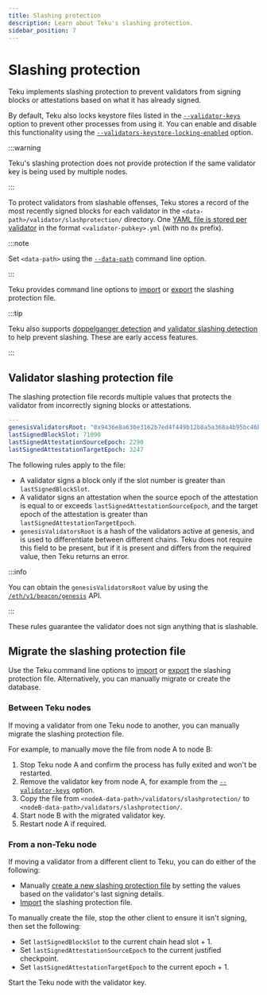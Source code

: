```yaml
---
title: Slashing protection
description: Learn about Teku's slashing protection.
sidebar_position: 7
---
```


# Slashing protection

Teku implements slashing protection to prevent validators from signing blocks or attestations based on what it has already signed.

By default, Teku also locks keystore files listed in the [`--validator-keys`](../reference/cli/index.md#validator-keys) option to prevent other processes from using it.
You can enable and disable this functionality using the [`--validators-keystore-locking-enabled`](../reference/cli/index.md#validators-keystore-locking-enabled) option.

:::warning

Teku's slashing protection does not provide protection if the same validator key is being used by multiple nodes.

:::

To protect validators from slashable offenses, Teku stores a record of the most recently signed blocks for each validator in the `<data-path>/validator/slashprotection/` directory.
One [YAML file is stored per validator] in the format `<validator-pubkey>.yml` (with no `0x` prefix).

:::note

Set `<data-path>` using the [`--data-path`](../reference/cli/index.md#data-base-path-data-path) command line option.

:::

Teku provides command line options to [import] or [export] the slashing protection file.

:::tip

Teku also supports [doppelganger detection](../how-to/prevent-slashing/detect-doppelgangers.md)
and [validator slashing detection](../how-to/prevent-slashing/detect-slashing.md) to help
prevent slashing.
These are early access features.

:::

## Validator slashing protection file

The slashing protection file records multiple values that protects the validator from incorrectly signing blocks or attestations.

```yaml title="Example"
---
genesisValidatorsRoot: "0x9436e8a630e3162b7ed4f449b12b8a5a368a4b95bc46b941ae65c11613bfa4c1"
lastSignedBlockSlot: 71090
lastSignedAttestationSourceEpoch: 2290
lastSignedAttestationTargetEpoch: 3247
```

The following rules apply to the file:

- A validator signs a block only if the slot number is greater than `lastSignedBlockSlot`.
- A validator signs an attestation when the source epoch of the attestation is equal to or exceeds `lastSignedAttestationSourceEpoch`, and the target epoch of the attestation is greater than `lastSignedAttestationTargetEpoch`.
- `genesisValidatorsRoot` is a hash of the validators active at genesis, and is used to differentiate between different chains.
  Teku does not require this field to be present, but if it is present and differs from the required value, then Teku returns an error.

:::info

You can obtain the `genesisValidatorsRoot` value by using the [`/eth/v1/beacon/genesis`](https://consensys.github.io/teku/#tag/Beacon/operation/getGenesis) API.

:::

These rules guarantee the validator does not sign anything that is slashable.

## Migrate the slashing protection file

Use the Teku command line options to [import] or [export] the slashing protection file. Alternatively, you can manually migrate or create the database.

### Between Teku nodes

If moving a validator from one Teku node to another, you can manually migrate the slashing protection file.

For example, to manually move the file from node A to node B:

1. Stop Teku node A and confirm the process has fully exited and won't be restarted.
1. Remove the validator key from node A, for example from the [`--validator-keys`](../reference/cli/index.md#validator-keys) option.
1. Copy the file from `<nodeA-data-path>/validators/slashprotection/` to `<nodeB-data-path>/validators/slashprotection/`.
1. Start node B with the migrated validator key.
1. Restart node A if required.

### From a non-Teku node

If moving a validator from a different client to Teku, you can do either of the following:

- Manually [create a new slashing protection file] by setting the values based on the validator's last signing details.
- [Import] the slashing protection file.

To manually create the file, stop the other client to ensure it isn't signing, then set the following:

- Set `lastSignedBlockSlot` to the current chain head slot + 1.
- Set `lastSignedAttestationSourceEpoch` to the current justified checkpoint.
- Set `lastSignedAttestationTargetEpoch` to the current epoch + 1.

Start the Teku node with the validator key.

<!-- links -->

[YAML file is stored per validator]: #validator-slashing-protection-file
[create a new slashing protection file]: #validator-slashing-protection-file
[import]: ../how-to/prevent-slashing/use-a-slashing-protection-file.md#import-a-slashing-protection-file
[export]: ../how-to/prevent-slashing/use-a-slashing-protection-file.md#export-a-slashing-protection-file
